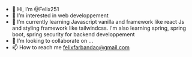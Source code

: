 - 👋 Hi, I’m @Felix251
- 👀 I’m interested in web developpement
- 🌱 I’m currently learning Javascript vanilla and framework like react Js and styling framework like tailwindcss. I'm also learning spring, spring boot, spring security for backend developpement
- 💞️ I’m looking to collaborate on ...
- 📫 How to reach me felixfarbandao@gmail.com

<!---
Felix251/Felix251 is a ✨ special ✨ repository because its `README.md` (this file) appears on your GitHub profile.
You can click the Preview link to take a look at your changes.
--->
